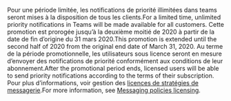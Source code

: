 <span data-ttu-id="86403-101">Pour une période limitée, les notifications de priorité illimitées dans teams seront mises à la disposition de tous les clients.</span><span class="sxs-lookup"><span data-stu-id="86403-101">For a limited time, unlimited priority notifications in Teams will be made available for all customers.</span></span> <span data-ttu-id="86403-102">Cette promotion est prorogée jusqu’à la deuxième moitié de 2020 à partir de la date de fin d’origine du 31 mars 2020.</span><span class="sxs-lookup"><span data-stu-id="86403-102">This promotion is extended until the second half of 2020 from the original end date of March 31, 2020.</span></span> <span data-ttu-id="86403-103">Au terme de la période promotionnelle, les utilisateurs sous licence seront en mesure d’envoyer des notifications de priorité conformément aux conditions de leur abonnement.</span><span class="sxs-lookup"><span data-stu-id="86403-103">After the promotional period ends, licensed users will be able to send priority notifications according to the terms of their subscription.</span></span> <span data-ttu-id="86403-104">Pour plus d’informations, voir gestion des [licences de stratégies de messagerie](../teams-add-on-licensing/pri-message.md).</span><span class="sxs-lookup"><span data-stu-id="86403-104">For more information, see [Messaging policies licensing](../teams-add-on-licensing/pri-message.md).</span></span> 